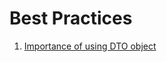# Best Practices

1. [Importance of using DTO object](https://softwareengineering.stackexchange.com/questions/373284/what-is-the-use-of-dto-instead-of-entity)
